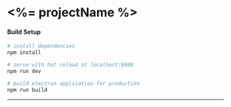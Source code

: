 # <%= projectName %>

#### Build Setup

``` bash
# install dependencies
npm install

# serve with hot reload at localhost:9080
npm run dev

# build electron application for production
npm run build


```

---
